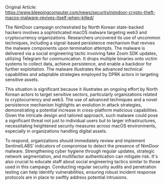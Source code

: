 Original Article: https://www.bleepingcomputer.com/news/security/nimdoor-crypto-theft-macos-malware-revives-itself-when-killed/

The NimDoor campaign orchestrated by North Korean state-backed hackers involves a sophisticated macOS malware targeting web3 and cryptocurrency organizations. Researchers uncovered its use of uncommon techniques, including a signal-based persistence mechanism that revives the malware components upon termination attempts. The malware is delivered via a social engineering tactic involving fake Zoom SDK updates, utilizing Telegram for communication. It drops multiple binaries onto victim systems to collect data, achieve persistence, and enable a backdoor for further exploitation. The malware illustrates the advanced technical capabilities and adaptable strategies employed by DPRK actors in targeting sensitive assets.

This situation is significant because it illustrates an ongoing effort by North Korean actors to target sensitive sectors, particularly organizations related to cryptocurrency and web3. The use of advanced techniques and a novel persistence mechanism highlights an evolution in attack strategies, demonstrating a potential increase in cross-platform malicious capabilities. Given the intricate design and tailored approach, such malware could pose a significant threat not just to individual users but to larger infrastructures, necessitating heightened security measures across macOS environments, especially in organizations handling digital assets.

To respond, organizations should immediately review and implement SentinelLABS’ indicators of compromise to detect the presence of NimDoor malware. Strengthening cyber hygiene through regular updates, strategic network segmentation, and multifactor authentication can mitigate risk. It's also crucial to educate staff about social engineering tactics similar to those used in this campaign. Conducting regular security audits and penetration testing can help identify vulnerabilities, ensuring robust incident response protocols are in place to swiftly address potential intrusions.